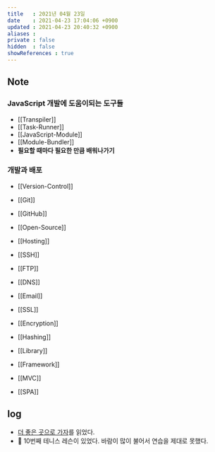 ```yaml
--- 
title   : 2021년 04월 23일 
date    : 2021-04-23 17:04:06 +0900 
updated : 2021-04-23 20:40:32 +0900
aliases : 
private : false
hidden  : false
showReferences : true
---
```

## Note 

### JavaScript 개발에 도움이되는 도구들  
- [[Transpiler]]
- [[Task-Runner]]
- [[JavaScript-Module]]
- [[Module-Bundler]]
- **필요할 때마다 필요한 만큼 배워나가기**

### 개발과 배포 
- [[Version-Control]]
- [[Git]]
- [[GitHub]]
- [[Open-Source]] 
- [[Hosting]]
- [[SSH]]
- [[FTP]]
- [[DNS]]
- [[Email]]
- [[SSL]] 
- [[Encryption]]
- [[Hashing]]

- [[Library]]
- [[Framework]]
- [[MVC]]
- [[SPA]]

## log 
- [더 좋은 곳으로 가자](https://tir.netlify.app/#/Life/lets-go-somewhere-better)를 읽었다.  
- 🎾 10번째 테니스 레슨이 있었다. 바람이 많이 불어서 연습을 제대로 못했다. 
